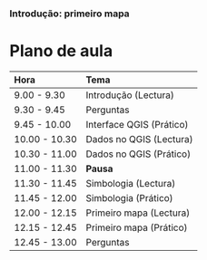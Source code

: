 ### Introdução: primeiro mapa

# Plano de aula

| **Hora**         |   **Tema**   |
|:--------------|:-----------|
| 9.00 - 9.30 | Introdução (Lectura) |
| 9.30 - 9.45 | Perguntas |
| 9.45 - 10.00 | Interface QGIS (Prático) |
| 10.00 - 10.30 | Dados no QGIS (Lectura) |
| 10.30 - 11.00 | Dados no QGIS (Prático) |
| 11.00 - 11.30 | **Pausa** | 
| 11.30 - 11.45 | Simbologia (Lectura) |
| 11.45 - 12.00 | Simbologia (Prático) |
| 12.00 - 12.15 | Primeiro mapa (Lectura) |
| 12.15 - 12.45 | Primeiro mapa (Prático) |
| 12.45 - 13.00 | Perguntas |
